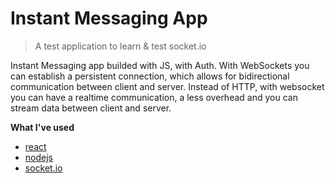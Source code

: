 # Instant Messaging App
> A test application to learn & test socket.io

Instant Messaging app builded with JS, with Auth.
With WebSockets you can establish a persistent connection, which allows for bidirectional communication between client and server. Instead of HTTP, with websocket you can have a realtime communication, a less overhead and you can stream data between client and server.

**What I've used**

- [react](https://it.reactjs.org/)
- [nodejs](https://nodejs.org/en/)
- [socket.io](https://socket.io/)
